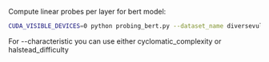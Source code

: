 
Compute linear probes per layer for bert model:

```bash
CUDA_VISIBLE_DEVICES=0 python probing_bert.py --dataset_name diversevul --characteristic cyclomatic_complexity --executions 1
```

For --characteristic you can use either cyclomatic_complexity or halstead_difficulty